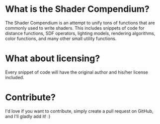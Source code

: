 # What is the Shader Compendium?
The Shader Compendium is an attempt to unify tons of functions that are commonly used to write shaders. 
This includes snippets of code for distance functions, SDF operators, lighting models, rendering algorithms, color functions, and many other small utility functions.

# What about licensing?
Every snippet of code will have the original author and his/her license included.

# Contribute?
I'd love if you want to contribute, simply create a pull request on GitHub, and I'll gladly add it! :)